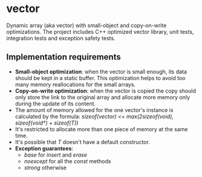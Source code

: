 # vector

Dynamic array (aka vector) with small-object and copy-on-write optimizations. 
The project includes C++ optimized vector library, unit tests, integration tests and exception safety tests.

## Implementation requirements

* __Small-object optimization__: when the vector is small enough, its data should be kept in a static buffer. This optimization helps to avoid too many memory reallocations for the small arrays.
* __Copy-on-write optimization__: when the vector is copied the copy should only store the link to the original array and allocate more memory only during the update of its content.
* The amount of memory allowed for the one vector's instance is calculated by the formula:
_sizeof(vector<T>) <= max(2*sizeof(void*), sizeof(void*) + sizeof(T))_
* It's restricted to allocate more than one piece of memory at the same time.
* It's possible that $T$ doesn't have a default constructor. 
* __Exception guarantees__: 
	* _base_ for _insert_ and _erase_
	* _noexcept_ for all the _const_ methods
	* _strong_ otherwise
